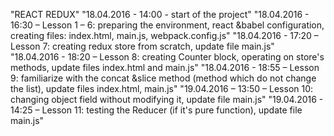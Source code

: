 ﻿"REACT REDUX" 
"18.04.2016 - 14:00 - start of the project" 
"18.04.2016 - 16:30 – Lesson 1 – 6: preparing the environment, react &babel configuration, creating files: index.html, main.js, webpack.config.js" 
"18.04.2016 - 17:20 – Lesson 7: creating redux store from scratch, update file main.js" 
"18.04.2016 - 18:20 – Lesson 8: creating Counter block, operating on store's methods, update files index.html and main.js" 
"18.04.2016 - 18:55 – Lesson 9: familiarize with the concat &slice method (method which do not change the list), update files index.html, main.js" 
"19.04.2016 – 13:50 – Lesson 10: changing object field without modifying it, update file main.js" 
"19.04.2016 - 14:25 – Lesson 11: testing the Reducer (if it's pure function), update file main.js" 


